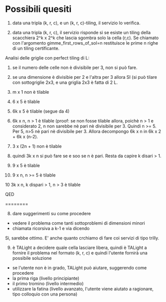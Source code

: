 # Possibili quesiti

1. data una tripla (k, r, c), e un (k, r, c)-tiling, il servizio lo verifica.

2. data una tripla (k, r, c), il servizio risponde sì se esiste un tiling della scacchiera 2^k x 2^k che lascia sgombra solo la cella (r,c). Se chiamato con l'argomento gimme_first_rows_of_sol=n restituisce le prime n righe di un tiling certificante.

Analisi delle griglie con perfect tiling di L:

1. se il numero delle celle non è divisibile per 3, non si può fare.

2. se una dimensione è divisibie per 2 e l'altra per 3 allora SI (si può tilare con sottogriglie 2x3, e una griglia 2x3 è fatta di 2 L.

3. m x 1 non è tilable

4. 6 x 5 è tilable

5. 6k x 5 è tilable (segue da 4)

6. 6k x n, n > 1 è tilable (proof: se non fosse tilable allora, poichè n > 1 e considerato 2, n non sarebbe nè pari nè divisibile per 3. Quindi n >= 5. Per 5, n>5 nè pari nè divisibile per 3. Allora decompongo 6k x n in 6k x 2 + 6k x (n-2).

7. 3 x (2n + 1) non è tilable

8. quindi 3k x n si può fare se e soo se n è pari. Resta da capire k disari > 1.

8. 9 x 5 è tilable

9. 9 x n, n >= 5 è tilable

10 3k x n, k dispari > 1, n > 3 è tilable

QED

========




8. dare suggerimenti su come procedere
  -  vedere il problema come tanti sottoproblemi di dimensioni minori
  - chiamata ricorsiva a k-1 e via dicendo

Si, sarebbe ottimo.
E' anche quanto crchiamo di fare coi servizi di tipo trilly.

9. è TALight a decidere quale cella lasciare libera, quindi è TALight a fornire il problema nel formato (k, r, c) e quindi l'utente fornirà una possibile soluzione
  - se l'utente non è in grado, TALight può aiutare, suggerendo come procedere
  - la prima riga (livello principiante)
  - il primo tromino (livello intermedio)
  - utilizzare la fatina (livello avanzato, l'utente viene aiutato a ragionare, tipo colloquio con una persona)

